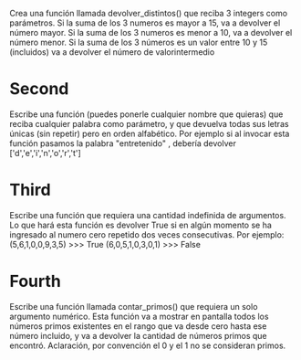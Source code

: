 Crea una función llamada devolver_distintos() que reciba 3
integers como parámetros.
Si la suma de los 3 numeros es mayor a 15, va a devolver el
número mayor.
Si la suma de los 3 numeros es menor a 10, va a devolver el
número menor.
Si la suma de los 3 números es un valor entre 10 y 15
(incluidos) va a devolver el número de valorintermedio

# Second 

Escribe una función (puedes ponerle cualquier nombre que
quieras) que reciba cualquier palabra como parámetro, y que
devuelva todas sus letras únicas (sin repetir) pero en orden
alfabético.
Por ejemplo si al invocar esta función pasamos la palabra
"entretenido"
, debería devolver ['d','e','i','n','o','r','t']

# Third 

Escribe una función que requiera una cantidad indefinida de
argumentos. Lo que hará esta función es devolver True si en
algún momento se ha ingresado al numero cero repetido dos
veces consecutivas.
Por ejemplo:
(5,6,1,0,0,9,3,5) >>> True
(6,0,5,1,0,3,0,1) >>> False

# Fourth 
Escribe una función llamada contar_primos() que requiera un
solo argumento numérico.
Esta función va a mostrar en pantalla todos los números
primos existentes en el rango que va desde cero hasta ese
número incluido, y va a devolver la cantidad de números
primos que encontró.
Aclaración, por convención el 0 y el 1 no se consideran primos.